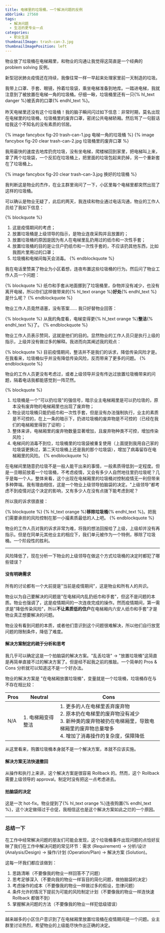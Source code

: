 ```yaml
---
title: 电梯里的垃圾桶，一个解决问题的反例
abbrlink: 27560
tags:
  - 解决问题
  - 生活的更专业一点
categories:
  - 职业生涯
thumbnailImage: trash-can-3.jpg
thumbnailImagePosition: left
---
```

物业放了垃圾桶在电梯厢里，和物业的沟通让我觉得这简直是一个经典的 problem solving 反例。

<!-- excerpt -->

新型冠状肺炎疫情还在持续，我像往常一样一早起来处理家里前一天制造的垃圾。

我带上口罩、手套、眼镜，拎着垃圾袋，乘坐电梯准备到地库。一踏进电梯，我就注意到了被放置在电梯一角的垃圾桶。仔细一瞅，垃圾桶里还有一只{% hl_text danger %}被丢弃的口罩{% endhl_text %}。
<br>
<br>
昨天电梯里还没有这个垃圾桶！我的脑子瞬间闪过如下信息：非常时期，莫名出现在电梯里的垃圾桶，垃圾桶里的废弃口罩，密闭公共电梯轿厢。然后骂了一句脏话给我这个不知名的没有素质的邻居。

{% image fancybox fig-20 trash-can-1.jpg 电梯一角的垃圾桶 %}
{% image fancybox fig-20 clear trash-can-2.jpg 垃圾桶里的废弃口罩 %}

我用最快的速度去地库扔完垃圾，没有坐电梯，爬楼梯回到家里，把电梯叫上来，拿了两个垃圾袋，一个反扣在垃圾桶上，把里面的垃圾包起来扔掉，另一个重新套在了垃圾桶上。

{% image fancybox fig-20 clear trash-can-3.jpg 换好的垃圾桶 %}

我判断这是物业的杰作，在业主群里询问了一下，小区里每个电梯里都突然出现了这样的垃圾桶。

可以确认是物业无疑了，此后的两天，我连续和物业通过电话沟通，物业的工作人员给了我如下信息：

{% blockquote %}
1. 这是疫情期间的考虑；
1. 放置垃圾桶是上级领导的指示，是物业连夜采购并且放置的；
1. 放置垃圾桶的原因是因为有人在电梯里乱扔用过的纸巾和一次性手套；
1. 放置垃圾桶的目的是让住户扔纸巾和一次性手套的，不应该扔其他东西，比如我图片里用过的口罩；
1. 垃圾桶和电梯间每天会消毒。
{% endblockquote %}

我在电话里赞美了物业为小区着想，连夜布置这些垃圾桶的行为。然后问了物业工作人员一个问题：

{% blockquote %}
纸巾和手套从地面挪到了垃圾桶里，杂物并没有减少，也没有离开电梯，所以你们这样做带来的{% hl_text orange %}**好处**{% endhl_text %}是什么呢？
{% endblockquote %}

物业工作人员竟然语塞，没有答案…… 我只好替物业回答：

{% blockquote %}
从我的角度看，电梯变得更{% hl_text orange %}**整洁**{% endhl_text %}了。
{% endblockquote %}

物业工作人员表示赞同，这就是他们的目的。显然物业的工作人员只是执行上级的指示，上级并没有做过多的解释。我进而向其阐述我的观点：

{% blockquote %}
目前疫情期间，整洁并不是我们的诉求，降低传染风险才是。在我看来，垃圾桶似乎并没有降低传染风险，反而带来了更多的问题。
{% endblockquote %}

物业的工作人员更没有考虑过，或者上级领导并没有传达过放置垃圾桶带来的问题，隔着电话我都能感觉到一阵茫然。

{% blockquote %}
1. 垃圾桶是一个"可以扔垃圾"的强信号，暗示业主电梯厢里是可以扔垃圾的，原本没有废弃物的电梯厢里也出现了废弃物；
1. 物业说垃圾桶只能扔纸巾和一次性手套，但是没有办法强制执行，业主的素质是不可控的，在上一条的暗示下，扔进垃圾桶的废弃物是不可控的（已经在我们的电梯厢里得到了证明）；
1. 整体来讲，电梯厢里的废弃物数量显著增加，且废弃物种类不可控，增加传染风险；
1. 电梯间的消毒不到位，垃圾桶里的垃圾袋被重复使用（上面提到我用自己家的垃圾袋更换过，第二天垃圾桶上还是我的那个垃圾袋），增加了病毒留存在电梯厢里的风险。
{% endblockquote %}

在电梯间里随意扔垃圾不是一般人能干出来的事情，一般素质得低到一定程度。但是一旦眼前放着一个垃圾桶，不考虑疫情，又会有多少人自然地往里扔垃圾呢？几乎是每一个人。整体来看，这个出现在电梯厢里的垃圾桶对控制疫情无一利但带来多种弊端。我有理由相信，这是一个物业上级领导拍脑袋的决定。"上级领导"都考虑不到疫情对这个决定的影响，又有多少人在没有点拨下能考虑到呢？

所以我的诉求很直接：

{% blockquote %}
{% hl_text orange %}**移除垃圾桶**{% endhl_text %}。把我们需要承担的风险控制在那一小撮素质最低的人上吧。
{% endblockquote %}

物业的工作人员对我的诉求非常为难，将我的想法回报给了上级，上级却并没有再指示。但是在同单元其他业主的相应下，我们单元被作为一个特例，移除了垃圾桶。一个阶段性的胜利。

----

风险降低了，现在分析一下物业的上级领导在做这个方式垃圾桶的决定时都犯了哪些错误？

#### 没有明确需求

所有的讨论都有一个大前提是"当前是疫情期间"，这是物业和所有人的共识。

物业以为自己要解决的问题是"在电梯间内乱扔纸巾和手套"，但这不是问题的本质。物业也强调了，这是疫情期间的一次连夜完成的操作。然而疫情期间，第一需求是"降低传染风险"，所以**不让素质低的住户**在电梯厢内六安人纸巾和手套"才是物业真正想要解决的问题。

物业没有看到问题的本质，或者他们意识到这个问题很难解决，所以他们自行放宽问题的限制条件，降低了难度。

#### 解决方案制定的疏于分析和思考

我几乎可以确定这是一个拍脑袋的解决方案。"乱丢垃圾" -> "放置垃圾桶"这简直是再简单直接不过的解决方案了。但是经不起我之前的推敲。一个简单的 Pros & Cons 分析就可以知道这不是一个好办法。

物业的解决方案是 "在电梯厢放置垃圾桶"，变量就是一个垃圾桶，垃圾桶存在与不存在相比较：

| Pros| Neutral | Cons |
|-----|---------|------|
| N/A | 1. 电梯厢变得整洁 | 1. 更多的人在电梯里丢弃废弃物 <br>2. 原本扔在电梯里的废弃物没有减少 <br>3. 新种类的废弃物被扔在电梯厢里，导致电梯厢里的废弃物总量增多 <br>4. 增加了消毒操作的复杂度，保障降低|

从这里看来，购置垃圾桶本身就不是一个解决方案，本就不应该实施。

#### 解决方案无法快速撤回

从操作和执行上来讲，这个解决方案是很容易 Rollback 的。然而，这个 Rollback 需要上级领导的 approval。制定时没有把这一点考虑进去。

#### 拍脑袋的决定

这是一次 hot-fix。物业提到了{% hl_text orange %}连夜购置{% endhl_text %}，这个决定做得过于仓促，我相信这也是这个解决方案如此之烂的一个原因。

----

### 总结一下

在工作中经常解决问题的朋友们可能会发现，这个垃圾桶事件出现问题的点恰好反映了我们在工作中解决问题的常见环节：需求 (Requirement) -> 分析/设计 (Analysis/Design) -> 操作/计划 (Operation/Plan) -> 解决方案 (Solution)。

这每一环我们都应该做到：
1. 思路清晰（不要像我的物业一样回答不了问题）
1. 思考足够深入（不要向我的物业一样盲目的简化问题，做拍脑袋的决定）
1. 考虑操作的成本（不要像我的物业一样做过多的假设，忽律问题）
1. 条件允许的情况下提前为可能的风险制定计划（不要像我的物业一样连快速 Rollback 都做不到）
1. 掌握解决问题的方法（不要像我的物业一样犯低级错误）

----

越来越多的小区住户意识到了在电梯厢里放置垃圾桶在疫情期间是一个问题。业主群里讨论热烈，希望物业的上级能尽快作出正确的决定。
